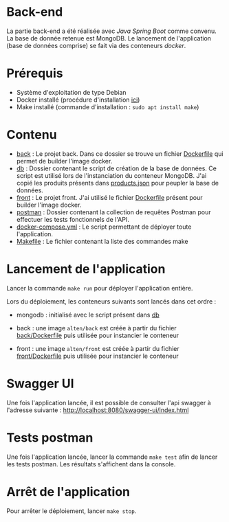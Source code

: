 # Back-end

La partie back-end a été réalisée avec *Java Spring Boot* comme convenu. La base de donnée retenue est MongoDB. Le lancement de l'application (base de données comprise) se fait via des conteneurs *docker*.

# Prérequis

- Système d'exploitation de type Debian
- Docker installé (procédure d'installation [ici](https://docs.docker.com/engine/install/))
- Make installé (commande d'installation : `sudo apt install make`)

# Contenu

- [back](back) : Le projet back. Dans ce dossier se trouve un fichier [Dockerfile](back/Dockerfile) qui permet de builder l'image docker.
- [db](db) : Dossier contenant le script de création de la base de données. Ce script est utilisé lors de l'instanciation du conteneur MongoDB. J'ai copié les produits présents dans [products.json](front/src/assets/products.json) pour peupler la base de données.
- [front](front) : Le projet front. J'ai utilisé le fichier [Dockerfile](front/Dockerfile) présent pour builder l'image docker.
- [postman](postman) : Dossier contenant la collection de requêtes Postman pour effectuer les tests fonctionnels de l'API.
- [docker-compose.yml](docker-compose.yml) : Le script permettant de déployer toute l'application.
- [Makefile](Makefile) : Le fichier contenant la liste des commandes make

# Lancement de l'application

Lancer la commande `make run` pour déployer l'application entière.

Lors du déploiement, les conteneurs suivants sont lancés dans cet ordre :

- mongodb : initialisé avec le script présent dans [db](db)

- back : une image `alten/back` est créée à partir du fichier [back/Dockerfile](back/Dockerfile) puis utilisée pour instancier le conteneur

- front : une image `alten/front` est créée à partir du fichier [front/Dockerfile](front/Dockerfile) puis utilisée pour instancier le conteneur

# Swagger UI

Une fois l'application lancée, il est possible de consulter l'api swagger à l'adresse suivante : [http://localhost:8080/swagger-ui/index.html](http://localhost:8080/swagger-ui/index.html)

# Tests postman

Une fois l'application lancée, lancer la commande `make test` afin de lancer les tests postman. Les résultats s'affichent dans la console.


# Arrêt de l'application

Pour arrêter le déploiement, lancer `make stop`.